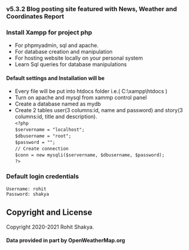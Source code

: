 ### v5.3.2 Blog posting site featured with News, Weather and Coordinates Report
### Install Xampp for project php

* For phpmyadmin, sql and apache.
* For database creation and manipulation
* For hosting website locally on your personal system
* Learn Sql queries for database manipulations

#### Default settings and Installation will be  
* Every file will be put into htdocs folder i.e.( C:\xampp\htdocs )
* Turn on apache and mysql from xammp control panel  
* Create a database named as mydb  
* Create 2 tables user(3 columns:id, name and password) and story(3 columns:id, title and description).  
`<?php`   
`$servername = "localhost";`    
`$dbusername = "root";`    
`$password = "";`    
`// Create connection`    
`$conn = new mysqli($servername, $dbusername, $password);`    
`?>`  
    
### Default login credentials

```
Username: rohit
Password: shakya
```
 
## Copyright and License

Copyright 2020-2021 Rohit Shakya.
#### Data provided in part by OpenWeatherMap.org 
  

  
  
  


  
  
  


